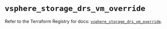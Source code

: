 # `vsphere_storage_drs_vm_override`

Refer to the Terraform Registry for docs: [`vsphere_storage_drs_vm_override`](https://registry.terraform.io/providers/vmware/vsphere/2.13.0/docs/resources/storage_drs_vm_override).
